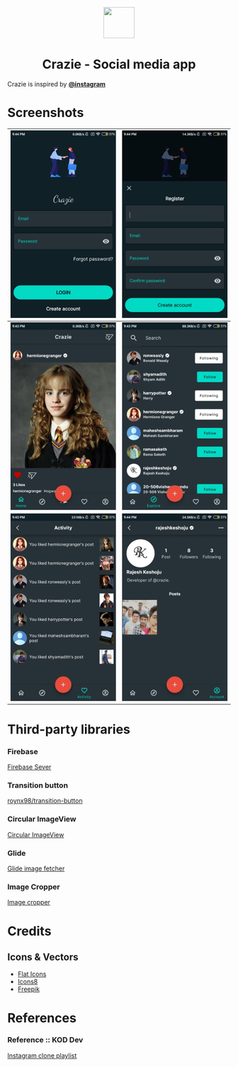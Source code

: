 <p align="center">
<img src="https://firebaseappdistribution.googleapis.com/app-binary-downloads/firebase-app-distro/app-icons/1013255043250/1:1013255043250:android:ed344a4dc650b2ad6db1ab/22491d91-7c45-4319-b334-56708e304ee1.png" width="70" height="70"/>
  
<h1 align="center">Crazie - Social media app</h1>  
</p>

Crazie is inspired by <b><a href="http://instagram.com">@instagram</a></b>


# Screenshots
![Screenshot](Screenshots/1.jpg) | ![Screenshot](Screenshots/2.jpg)
--- | ---
![Screenshot](Screenshots/3.jpg) | ![Screenshot](Screenshots/4.jpg)
![Screenshot](Screenshots/5.jpg) | ![Screenshot](Screenshots/6.jpg)

# Third-party libraries
<p><h3>Firebase</h3><a href="https://github.com/firebase/quickstart-android">Firebase Sever</a></p>

<p><h3>Transition button</h3> <a href="https://github.com/roynx98/transition-button-android">roynx98/transition-button<a></p>
  
<p><h3>Circular ImageView</h3><a href="https://github.com/hdodenhof/CircleImageView">Circular ImageView</a></p>

<p><h3>Glide</h3><a href="https://github.com/bumptech/glide">Glide image fetcher</a></p>

<p><h3>Image Cropper</h3><a href="https://github.com/ArthurHub/Android-Image-Cropper">Image cropper</a></p>

# Credits
## Icons & Vectors
<ul>
  <li><a href="https://www.flaticon.com/">Flat Icons</a></li>
  <li><a href="https://icons8.com/">Icons8</a></li>
  <li><a href="https://www.freepik.com/">Freepik</a></li>
</ul>


# References
<p><h3>Reference :: KOD Dev</h3><a href="https://youtube.com/playlist?list=PLzLFqCABnRQduspfbu2empaaY9BoIGLDM">Instagram clone playlist</a></p>
